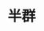<!--
 * @Author: chinesehamburger 2576226012@qq.com
 * @Date: 2025-03-21 10:06:15
 * @LastEditors: chinesehamburger 2576226012@qq.com
 * @LastEditTime: 2025-03-21 11:10:39
 * @FilePath: \CHMath-wiki\docs\discrete_mathematics\algebraic_structure\semigroup.md
 * @Description: 这是默认设置,请设置`customMade`, 打开koroFileHeader查看配置 进行设置: https://github.com/OBKoro1/koro1FileHeader/wiki/%E9%85%8D%E7%BD%AE
-->
# 半群